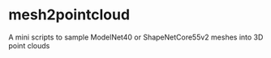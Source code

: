 # mesh2pointcloud
A mini scripts to sample ModelNet40 or ShapeNetCore55v2 meshes into 3D point clouds
